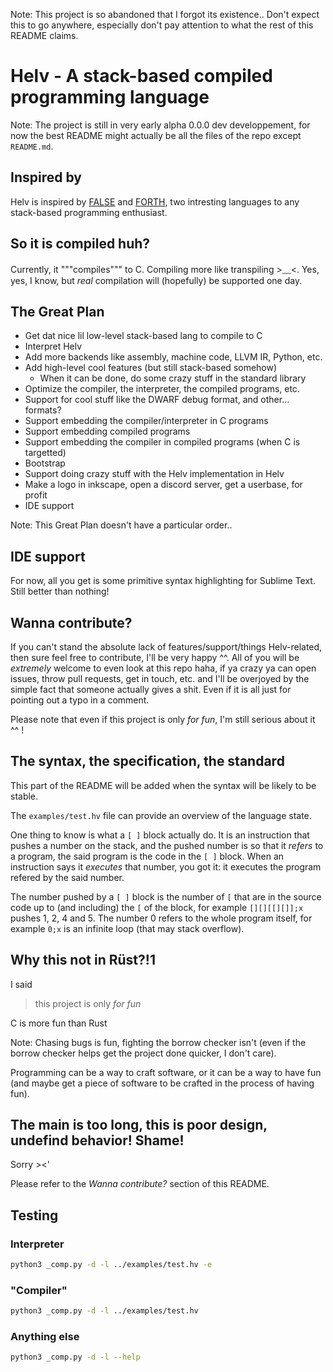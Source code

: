 
Note: This project is so abandoned that I forgot its existence.. Don't expect this to go anywhere, especially don't pay attention to what the rest of this README claims.

# Helv - A stack-based compiled programming language

Note: The project is still in very early alpha 0.0.0 dev developpement,
for now the best README might actually be
all the files of the repo except `README.md`.

## Inspired by

Helv is inspired by
[FALSE](http://strlen.com/false-language/) and
[FORTH](https://www.forth.com/starting-forth/),
two intresting languages to any stack-based programming enthusiast.

## So it is compiled huh?

Currently, it """compiles""" to C. Compiling more like transpiling >﹏<.
Yes, yes, I know, but *real* compilation will (hopefully) be supported one day.

## The Great Plan

- Get dat nice lil low-level stack-based lang to compile to C
- Interpret Helv
- Add more backends like assembly, machine code, LLVM IR, Python, etc.
- Add high-level cool features (but still stack-based somehow)
  - When it can be done, do some crazy stuff in the standard library
- Optimize the compiler, the interpreter, the compiled programs, etc.
- Support for cool stuff like the DWARF debug format, and other... formats?
- Support embedding the compiler/interpreter in C programs
- Support embedding compiled programs
- Support embedding the compiler in compiled programs (when C is targetted)
- Bootstrap
- Support doing crazy stuff with the Helv implementation in Helv
- Make a logo in inkscape, open a discord server, get a userbase, for profit
- IDE support

Note: This Great Plan doesn't have a particular order..

## IDE support

For now, all you get is some primitive syntax highlighting for Sublime Text.
Still better than nothing!

## Wanna contribute?

If you can't stand the absolute lack of features/support/things Helv-related,
then sure feel free to contribute, I'll be very happy ^^.
All of you will be *extremely* welcome to even look at this repo haha,
if ya crazy ya can open issues, throw pull requests, get in touch, etc.
and I'll be overjoyed by the simple fact that someone actually gives a shit.
Even if it is all just for pointing out a typo in a comment.

Please note that even if this project is only *for fun*,
I'm still serious about it ^^ !

## The syntax, the specification, the standard

This part of the README will be added when
the syntax will be likely to be stable.

The `examples/test.hv` file can provide an overview of the language state.

One thing to know is what a `[ ]` block actually do.
It is an instruction that pushes a number on the stack,
and the pushed number is so that it *refers* to a program,
the said program is the code in the `[ ]` block.
When an instruction says it *executes* that number,
you got it: it executes the program refered by the said number.

The number pushed by a `[ ]` block is
the number of `[` that are in the source code
up to (and including) the `[` of the block,
for example `[][][[][]];x` pushes 1, 2, 4 and 5.
The number 0 refers to the whole program itself,
for example `0;x` is an infinite loop (that may stack overflow).

## Why this not in Rüst?!1

I said

> this project is only *for fun*

C is more fun than Rust

Note: Chasing bugs is fun, fighting the borrow checker isn't
(even if the borrow checker helps get the project done quicker, I don't care).

Programming can be a way to craft software, or it can be a way to have fun
(and maybe get a piece of software to be crafted in the process of having fun).

## The main is too long, this is poor design, undefind behavior! Shame!

Sorry ><'

Please refer to the *Wanna contribute?* section of this README.

## Testing

### Interpreter

```sh
python3 _comp.py -d -l ../examples/test.hv -e
```

### "Compiler"

```sh
python3 _comp.py -d -l ../examples/test.hv
```

### Anything else

```sh
python3 _comp.py -d -l --help
```
